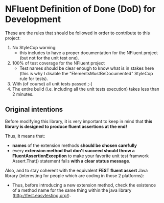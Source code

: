 NFluent Definition of Done (DoD) for Development
==================================

These are the rules that should be followed in order to contribute to this project:

1. No StyleCop warning 
	+ this includes to have a proper documentation for the NFluent project (but not for the unit test one).
2. 100% of test coverage for the NFluent project
	+ Test names should be clear enough to know what is in stakes here (this is why I disable the "ElementsMustBeDocumented" StyleCop rule for tests). 
3. With (of course) all unit tests passed ;-)
4. The entire build (i.e. including all the unit tests execution) takes less than 2 minutes.


Original intentions
-------------------

Before modifying this library, it is very important to keep in mind that __this library is designed to produce fluent assertions at the end!__

Thus, it means that:
+ __names__ of the extension methods __should be chosen carefully__
+ every __extension method that don't succeed should throw a FluentAssertionException__ to make your favorite unit test framwork Assert.That() statement fails __with a clear status message__.

Also, and to stay coherent with the equivalent **FEST fluent assert** Java library (interesting for people which are coding in those 2 platforms):
+ Thus, before introducing a new extension method, check the existence of a method name for the same thing within the java library (http://fest.easytesting.org/).

